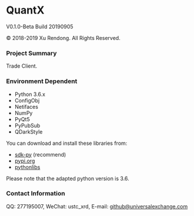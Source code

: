 # QuantX
V0.1.0-Beta Build 20190905

© 2018-2019 Xu Rendong. All Rights Reserved.

### Project Summary
Trade Client.

### Environment Dependent
 - Python 3.6.x
 - ConfigObj
 - Netifaces
 - NumPy
 - PyQt5
 - PyPubSub
 - QDarkStyle

You can download and install these libraries from:
 - [sdk-py](https://github.com/universal-exchange/sdk-py "sdk-py") (recommend)
 - [pypi.org](https://pypi.org/ "pypi.org")
 - [pythonlibs](https://www.lfd.uci.edu/~gohlke/pythonlibs/ "pythonlibs")

Please note that the adapted python version is 3.6.

### Contact Information
QQ: 277195007, WeChat: ustc_xrd, E-mail: github@universalexchange.com
